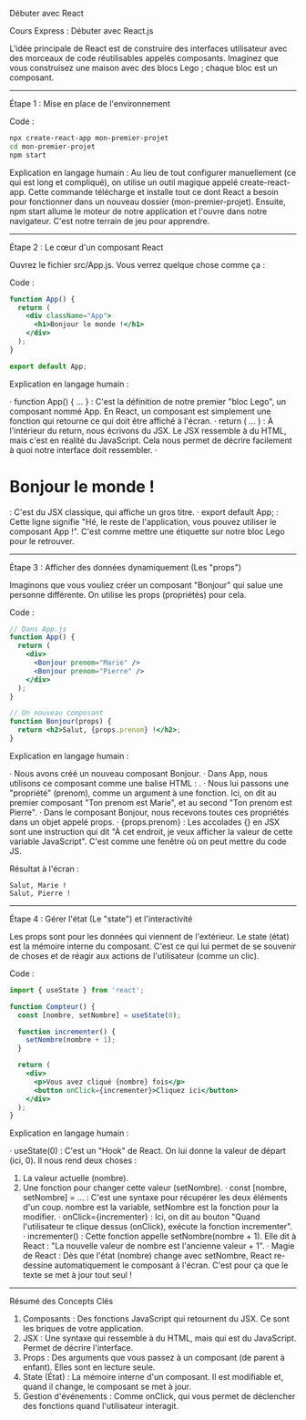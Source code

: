 Débuter avec React

Cours Express : Débuter avec React.js

L'idée principale de React est de construire des interfaces utilisateur avec des morceaux de code réutilisables appelés composants. Imaginez que vous construisez une maison avec des blocs Lego ; chaque bloc est un composant.

---

Étape 1 : Mise en place de l'environnement

Code :

```bash
npx create-react-app mon-premier-projet
cd mon-premier-projet
npm start
```

Explication en langage humain :
Au lieu de tout configurer manuellement (ce qui est long et compliqué), on utilise un outil magique appelé create-react-app. Cette commande télécharge et installe tout ce dont React a besoin pour fonctionner dans un nouveau dossier (mon-premier-projet). Ensuite, npm start allume le moteur de notre application et l'ouvre dans notre navigateur. C'est notre terrain de jeu pour apprendre.

---

Étape 2 : Le cœur d'un composant React

Ouvrez le fichier src/App.js. Vous verrez quelque chose comme ça :

Code :

```jsx
function App() {
  return (
    <div className="App">
      <h1>Bonjour le monde !</h1>
    </div>
  );
}

export default App;
```

Explication en langage humain :

· function App() { ... } : C'est la définition de notre premier "bloc Lego", un composant nommé App. En React, un composant est simplement une fonction qui retourne ce qui doit être affiché à l'écran.
· return ( ... ) : À l'intérieur du return, nous écrivons du JSX. Le JSX ressemble à du HTML, mais c'est en réalité du JavaScript. Cela nous permet de décrire facilement à quoi notre interface doit ressembler.
· <h1>Bonjour le monde !</h1> : C'est du JSX classique, qui affiche un gros titre.
· export default App; : Cette ligne signifie "Hé, le reste de l'application, vous pouvez utiliser le composant App !". C'est comme mettre une étiquette sur notre bloc Lego pour le retrouver.

---

Étape 3 : Afficher des données dynamiquement (Les "props")

Imaginons que vous vouliez créer un composant "Bonjour" qui salue une personne différente. On utilise les props (propriétés) pour cela.

Code :

```jsx
// Dans App.js
function App() {
  return (
    <div>
      <Bonjour prenom="Marie" />
      <Bonjour prenom="Pierre" />
    </div>
  );
}

// Un nouveau composant
function Bonjour(props) {
  return <h2>Salut, {props.prenom} !</h2>;
}
```

Explication en langage humain :

· Nous avons créé un nouveau composant Bonjour.
· Dans App, nous utilisons ce composant comme une balise HTML : <Bonjour />.
· Nous lui passons une "propriété" (prenom), comme un argument à une fonction. Ici, on dit au premier composant "Ton prenom est Marie", et au second "Ton prenom est Pierre".
· Dans le composant Bonjour, nous recevons toutes ces propriétés dans un objet appelé props.
· {props.prenom} : Les accolades {} en JSX sont une instruction qui dit "À cet endroit, je veux afficher la valeur de cette variable JavaScript". C'est comme une fenêtre où on peut mettre du code JS.

Résultat à l'écran :

```
Salut, Marie !
Salut, Pierre !
```

---

Étape 4 : Gérer l'état (Le "state") et l'interactivité

Les props sont pour les données qui viennent de l'extérieur. Le state (état) est la mémoire interne du composant. C'est ce qui lui permet de se souvenir de choses et de réagir aux actions de l'utilisateur (comme un clic).

Code :

```jsx
import { useState } from 'react';

function Compteur() {
  const [nombre, setNombre] = useState(0);

  function incrementer() {
    setNombre(nombre + 1);
  }

  return (
    <div>
      <p>Vous avez cliqué {nombre} fois</p>
      <button onClick={incrementer}>Cliquez ici</button>
    </div>
  );
}
```

Explication en langage humain :

· useState(0) : C'est un "Hook" de React. On lui donne la valeur de départ (ici, 0). Il nous rend deux choses :
  1. La valeur actuelle (nombre).
  2. Une fonction pour changer cette valeur (setNombre).
· const [nombre, setNombre] = ... : C'est une syntaxe pour récupérer les deux éléments d'un coup. nombre est la variable, setNombre est la fonction pour la modifier.
· onClick={incrementer} : Ici, on dit au bouton "Quand l'utilisateur te clique dessus (onClick), exécute la fonction incrementer".
· incrementer() : Cette fonction appelle setNombre(nombre + 1). Elle dit à React : "La nouvelle valeur de nombre est l'ancienne valeur + 1".
· Magie de React : Dès que l'état (nombre) change avec setNombre, React re-dessine automatiquement le composant à l'écran. C'est pour ça que le texte se met à jour tout seul !

---

Résumé des Concepts Clés

1. Composants : Des fonctions JavaScript qui retournent du JSX. Ce sont les briques de votre application.
2. JSX : Une syntaxe qui ressemble à du HTML, mais qui est du JavaScript. Permet de décrire l'interface.
3. Props : Des arguments que vous passez à un composant (de parent à enfant). Elles sont en lecture seule.
4. State (État) : La mémoire interne d'un composant. Il est modifiable et, quand il change, le composant se met à jour.
5. Gestion d'événements : Comme onClick, qui vous permet de déclencher des fonctions quand l'utilisateur interagit.





